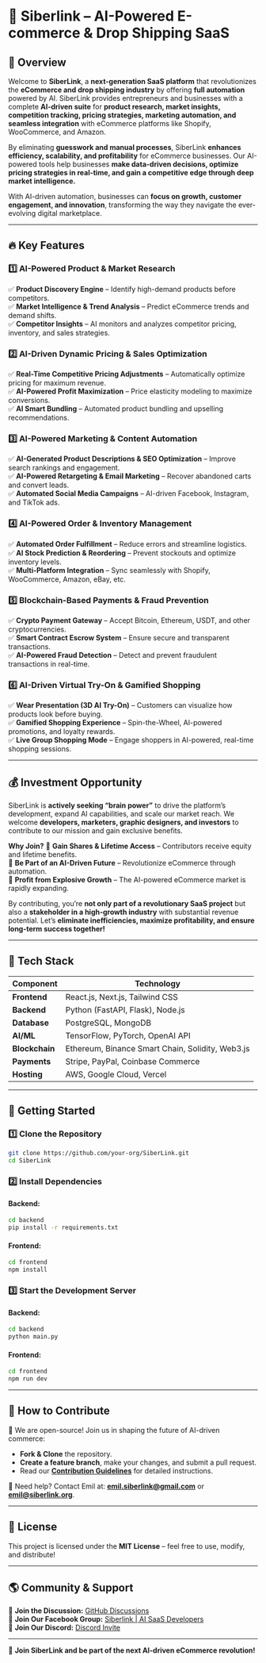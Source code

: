 # 🚀 Siberlink – AI-Powered E-commerce & Drop Shipping SaaS

## **🌟 Overview**
Welcome to **SiberLink**, a **next-generation SaaS platform** that revolutionizes the **eCommerce and drop shipping industry** by offering **full automation** powered by AI. SiberLink provides entrepreneurs and businesses with a complete **AI-driven suite** for **product research, market insights, competition tracking, pricing strategies, marketing automation, and seamless integration** with eCommerce platforms like Shopify, WooCommerce, and Amazon.

By eliminating **guesswork and manual processes**, SiberLink **enhances efficiency, scalability, and profitability** for eCommerce businesses. Our AI-powered tools help businesses **make data-driven decisions, optimize pricing strategies in real-time, and gain a competitive edge through deep market intelligence.**

With AI-driven automation, businesses can **focus on growth, customer engagement, and innovation**, transforming the way they navigate the ever-evolving digital marketplace.

---

## **🔥 Key Features**
### **1️⃣ AI-Powered Product & Market Research**
✅ **Product Discovery Engine** – Identify high-demand products before competitors.  
✅ **Market Intelligence & Trend Analysis** – Predict eCommerce trends and demand shifts.  
✅ **Competitor Insights** – AI monitors and analyzes competitor pricing, inventory, and sales strategies.  

### **2️⃣ AI-Driven Dynamic Pricing & Sales Optimization**
✅ **Real-Time Competitive Pricing Adjustments** – Automatically optimize pricing for maximum revenue.  
✅ **AI-Powered Profit Maximization** – Price elasticity modeling to maximize conversions.  
✅ **AI Smart Bundling** – Automated product bundling and upselling recommendations.  

### **3️⃣ AI-Powered Marketing & Content Automation**
✅ **AI-Generated Product Descriptions & SEO Optimization** – Improve search rankings and engagement.  
✅ **AI-Powered Retargeting & Email Marketing** – Recover abandoned carts and convert leads.  
✅ **Automated Social Media Campaigns** – AI-driven Facebook, Instagram, and TikTok ads.  

### **4️⃣ AI-Powered Order & Inventory Management**
✅ **Automated Order Fulfillment** – Reduce errors and streamline logistics.  
✅ **AI Stock Prediction & Reordering** – Prevent stockouts and optimize inventory levels.  
✅ **Multi-Platform Integration** – Sync seamlessly with Shopify, WooCommerce, Amazon, eBay, etc.  

### **5️⃣ Blockchain-Based Payments & Fraud Prevention**
✅ **Crypto Payment Gateway** – Accept Bitcoin, Ethereum, USDT, and other cryptocurrencies.  
✅ **Smart Contract Escrow System** – Ensure secure and transparent transactions.  
✅ **AI-Powered Fraud Detection** – Detect and prevent fraudulent transactions in real-time.  

### **6️⃣ AI-Driven Virtual Try-On & Gamified Shopping**
✅ **Wear Presentation (3D AI Try-On)** – Customers can visualize how products look before buying.  
✅ **Gamified Shopping Experience** – Spin-the-Wheel, AI-powered promotions, and loyalty rewards.  
✅ **Live Group Shopping Mode** – Engage shoppers in AI-powered, real-time shopping sessions.  

---

## **💰 Investment Opportunity**
SiberLink is **actively seeking “brain power”** to drive the platform’s development, expand AI capabilities, and scale our market reach. We welcome **developers, marketers, graphic designers, and investors** to contribute to our mission and gain exclusive benefits.

**Why Join?**
🚀 **Gain Shares & Lifetime Access** – Contributors receive equity and lifetime benefits.  
🚀 **Be Part of an AI-Driven Future** – Revolutionize eCommerce through automation.  
🚀 **Profit from Explosive Growth** – The AI-powered eCommerce market is rapidly expanding.  

By contributing, you’re **not only part of a revolutionary SaaS project** but also a **stakeholder in a high-growth industry** with substantial revenue potential. Let’s **eliminate inefficiencies, maximize profitability, and ensure long-term success together!**

---

## **🔧 Tech Stack**
| Component | Technology |
|-----------|-----------|
| **Frontend** | React.js, Next.js, Tailwind CSS |
| **Backend** | Python (FastAPI, Flask), Node.js |
| **Database** | PostgreSQL, MongoDB |
| **AI/ML** | TensorFlow, PyTorch, OpenAI API |
| **Blockchain** | Ethereum, Binance Smart Chain, Solidity, Web3.js |
| **Payments** | Stripe, PayPal, Coinbase Commerce |
| **Hosting** | AWS, Google Cloud, Vercel |

---

## **🚀 Getting Started**
### **1️⃣ Clone the Repository**
```sh
git clone https://github.com/your-org/SiberLink.git
cd SiberLink
```
### **2️⃣ Install Dependencies**
#### Backend:
```sh
cd backend
pip install -r requirements.txt
```
#### Frontend:
```sh
cd frontend
npm install
```
### **3️⃣ Start the Development Server**
#### Backend:
```sh
cd backend
python main.py
```
#### Frontend:
```sh
cd frontend
npm run dev
```

---

## **🤝 How to Contribute**
📢 We are open-source! Join us in shaping the future of AI-driven commerce:
- **Fork & Clone** the repository.
- **Create a feature branch**, make your changes, and submit a pull request.
- Read our **[Contribution Guidelines](CONTRIBUTING.md)** for detailed instructions.

📌 Need help? Contact Emil at: **emil.siberlink@gmail.com** or **emil@siberlink.org**.

---

## **📜 License**
This project is licensed under the **MIT License** – feel free to use, modify, and distribute!

---

## **🌎 Community & Support**
💬 **Join the Discussion:** [GitHub Discussions](https://github.com/siberlink/saas/discussions)  
📢 **Join Our Facebook Group:** [Siberlink | AI SaaS Developers](https://facebook.com/share/g/18AyTfBg4P/)  
📩 **Join Our Discord:** [Discord Invite](https://discord.gg/KpktfvaB)  

---

🚀 **Join SiberLink and be part of the next AI-driven eCommerce revolution!**

